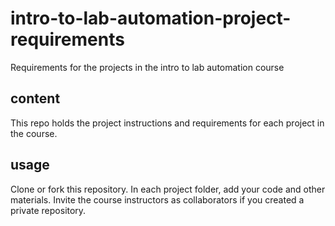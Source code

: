 # intro-to-lab-automation-project-requirements
Requirements for the projects in the intro to lab automation course

## content
This repo holds the project instructions and requirements for each project in the course.

## usage
Clone or fork this repository. In each project folder, add your code and other materials. Invite the course instructors as collaborators if you created a private repository.

